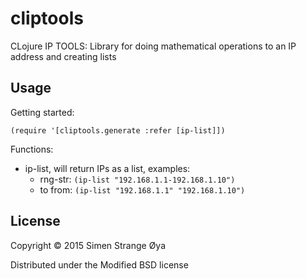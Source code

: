 # cliptools

CLojure IP TOOLS: Library for doing mathematical operations to an IP address and creating lists

## Usage

Getting started:

`(require '[cliptools.generate :refer [ip-list]])`

Functions:

* ip-list, will return IPs as a list, examples:
  * rng-str: `(ip-list "192.168.1.1-192.168.1.10")`
  * to from: `(ip-list "192.168.1.1" "192.168.1.10")`

## License

Copyright © 2015 Simen Strange Øya

Distributed under the Modified BSD license
